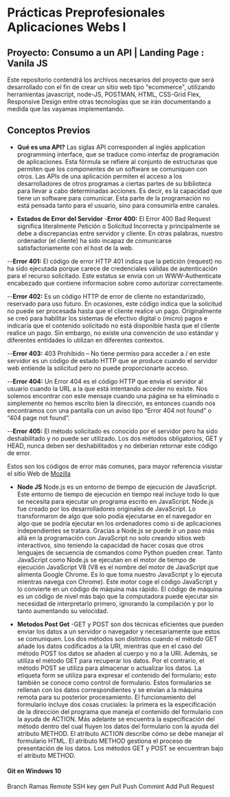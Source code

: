 # Prácticas Preprofesionales Aplicaciones Webs I
## Proyecto: Consumo a un API | Landing Page : Vanila JS

Este repositorio contendrá los archivos necesarios del proyecto que será desarrollado con el fin de crear un sitio web tipo "ecommerce", utilizando herramientas javascript, node-JS, POSTMAN,  HTML, CSS-Grid Flex, Responsive Design entre otras tecnologías que se irán documentando a medida que las vayamas implementando.

## Conceptos Previos
- **Qué es una API?**
Las siglas API corresponden al inglés application programming interface, que se traduce como interfaz de programación de aplicaciones. Esta fórmula se refiere al conjunto de estructuras que permiten que los componentes de un software se comuniquen con otros.
Las APIs de una aplicación permiten el acceso a los desarrolladores de otros programas a ciertas partes de su biblioteca para llevar a cabo determinadas acciones. Es decir, es la capacidad que tiene un software para comunicar.
Esta parte de la programación no está pensada tanto para el usuario, sino para consumirla entre canales. 

- **Estados de Error del Servidor** 
-**Error 400:** 
El Error 400 Bad Request significa literalmente Petición o Solicitud Incorrecta y principalmente se debe a discrepancias entre servidor y cliente. En otras palabras, nuestro ordenador (el cliente) ha sido incapaz de comunicarse satisfactoriamente con el host de la web.

--**Error 401:**
El código de error HTTP 401 indica que la petición (request) no ha sido ejecutada porque carece de credenciales válidas de autenticación para el recurso solicitado. Este estatus se envia con un WWW-Authenticate encabezado que contiene informacion sobre como autorizar correctamente.

--**Error 402:**
Es un código HTTP de error de cliente no estandarizado, reservado para uso futuro.
En ocasiones, este código indica que la solicitud no puede ser procesada hasta que el cliente realice un pago. Originalmente se creó para habilitar los sistemas de efectivo digital o (micro) pagos e indicaría que el contenido solicitado no está disponible hasta que el cliente realice un pago. Sin embargo, no existe una convención de uso estándar y diferentes entidades lo utilizan en diferentes contextos.

--**Error 403:**
403 Prohibido – No tiene permiso para acceder a / en este servidor es un código de estado HTTP que se produce cuando el servidor web entiende la solicitud pero no puede proporcionarte acceso.

--**Error 404:**
Un Error 404 es el código HTTP que envía el servidor al usuario cuando la URL a la que está intentando acceder no existe. Nos solemos encontrar con este mensaje cuando una página se ha eliminado o simplemente no hemos escrito bien la dirección, es entonces cuando nos encontramos con una pantalla con un aviso tipo “Error 404 not found” o “404 page not found”.

--**Error 405:**
El método solicitado es conocido por el servidor pero ha sido deshabilitado y no puede ser utilizado. Los dos métodos obligatorios, GET y HEAD, nunca deben ser deshabilitados y no deberían retornar este código de error.

Estos son los códigos de error más comunes, para mayor referencia visistar el sitio Web de [Mozilla]

- **Node JS**
Node.js es un entorno de tiempo de ejecución de JavaScript. Este entorno de tiempo de ejecución en tiempo real incluye todo lo que se necesita para ejecutar un programa escrito en JavaScript. 
Node.js fue creado por los desarrolladores originales de JavaScript. Lo transformaron de algo que solo podía ejecutarse en el navegador en algo que se podría ejecutar en los ordenadores como si de aplicaciones independientes se tratara. Gracias a Node.js se puede ir un paso más allá en la programación con JavaScript no solo creando sitios web interactivos, sino teniendo la capacidad de hacer cosas que otros lenguajes de secuencia de comandos como Python pueden crear. 
Tanto JavaScript como Node.js se ejecutan en el motor de tiempo de ejecución JavaScript V8 (V8 es el nombre del motor de JavaScript que alimenta Google Chrome. Es lo que toma nuestro JavaScript y lo ejecuta mientras navega con Chrome). Este motor coge el código JavaScript y lo convierte en un código de máquina más rápido. El código de máquina es un código de nivel más bajo que la computadora puede ejecutar sin necesidad de interpretarlo primero, ignorando la compilación y por lo tanto aumentando su velocidad. 

- **Metodos Post Get**
-GET y POST son dos técnicas eficientes que pueden enviar los datos a un servidor o navegador y necesariamente que estos se comuniquen. Los dos métodos son distintos cuando el método GET añade los datos codificados a la URI, mientras que en el caso del método POST los datos se añaden al cuerpo y no a la URI. Además, se utiliza el método GET para recuperar los datos. Por el contrario, el método POST se utiliza para almacenar o actualizar los datos.
La etiqueta form se utiliza para expresar el contenido del formulario; esto también se conoce como control de formulario. Estos formularios se rellenan con los datos correspondientes y se envían a la máquina remota para su posterior procesamiento. El funcionamiento del formulario incluye dos cosas cruciales: la primera es la especificación de la dirección del programa que maneja el contenido del formulario con la ayuda de ACTION. Más adelante se encuentra la especificación del método dentro del cual fluyen los datos del formulario con la ayuda del atributo METHOD.
El atributo ACTION describe cómo se debe manejar el formulario HTML. El atributo METHOD gestiona el proceso de presentación de los datos. Los métodos GET y POST se encuentran bajo el atributo METHOD.

[Mozilla]: <https://developer.mozilla.org/es/docs/Web/HTTP/Status>

#### Git en Windows 10
  Branch Ramas
  Remote
  SSH key gen
  Pull
  Push
  Commint
  Add
  Pull Request
